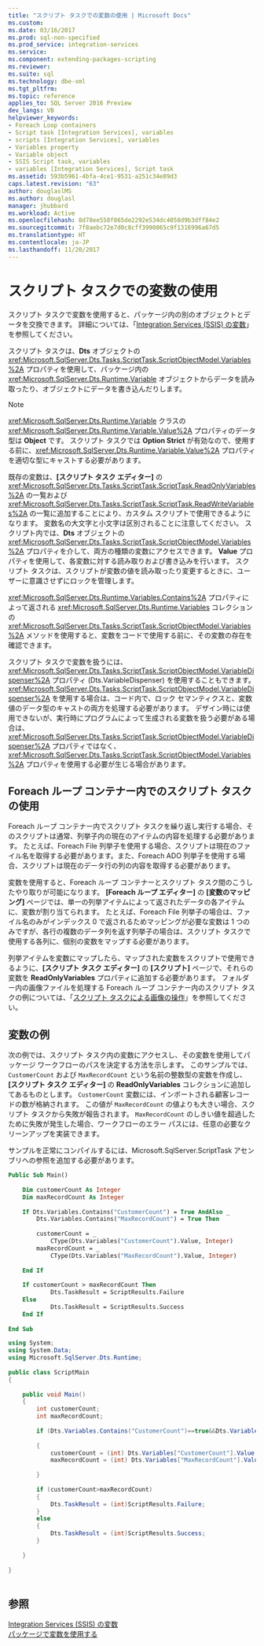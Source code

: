 ```yaml
---
title: "スクリプト タスクでの変数の使用 | Microsoft Docs"
ms.custom: 
ms.date: 03/16/2017
ms.prod: sql-non-specified
ms.prod_service: integration-services
ms.service: 
ms.component: extending-packages-scripting
ms.reviewer: 
ms.suite: sql
ms.technology: dbe-xml
ms.tgt_pltfrm: 
ms.topic: reference
applies_to: SQL Server 2016 Preview
dev_langs: VB
helpviewer_keywords:
- Foreach Loop containers
- Script task [Integration Services], variables
- scripts [Integration Services], variables
- Variables property
- Variable object
- SSIS Script task, variables
- variables [Integration Services], Script task
ms.assetid: 593b5961-4bfa-4ce1-9531-a251c34e89d3
caps.latest.revision: "63"
author: douglaslMS
ms.author: douglasl
manager: jhubbard
ms.workload: Active
ms.openlocfilehash: 8d78ee558f865de2292e534dc4058d9b3dff84e2
ms.sourcegitcommit: 7f8aebc72e7d0c8cff3990865c9f1316996a67d5
ms.translationtype: HT
ms.contentlocale: ja-JP
ms.lasthandoff: 11/20/2017
---
```

# <a name="using-variables-in-the-script-task"></a>スクリプト タスクでの変数の使用
  スクリプト タスクで変数を使用すると、パッケージ内の別のオブジェクトとデータを交換できます。 詳細については、「[Integration Services (SSIS) の変数](../../../integration-services/integration-services-ssis-variables.md)」を参照してください。  
  
 スクリプト タスクは、**Dts** オブジェクトの <xref:Microsoft.SqlServer.Dts.Tasks.ScriptTask.ScriptObjectModel.Variables%2A> プロパティを使用して、パッケージ内の <xref:Microsoft.SqlServer.Dts.Runtime.Variable> オブジェクトからデータを読み取ったり、オブジェクトにデータを書き込んだりします。  
  
> [!NOTE]  
>  <xref:Microsoft.SqlServer.Dts.Runtime.Variable> クラスの <xref:Microsoft.SqlServer.Dts.Runtime.Variable.Value%2A> プロパティのデータ型は **Object** です。 スクリプト タスクでは **Option Strict** が有効なので、使用する前に、<xref:Microsoft.SqlServer.Dts.Runtime.Variable.Value%2A> プロパティを適切な型にキャストする必要があります。  
  
 既存の変数は、**[スクリプト タスク エディター]** の <xref:Microsoft.SqlServer.Dts.Tasks.ScriptTask.ScriptTask.ReadOnlyVariables%2A> の一覧および <xref:Microsoft.SqlServer.Dts.Tasks.ScriptTask.ScriptTask.ReadWriteVariables%2A> の一覧に追加することにより、カスタム スクリプトで使用できるようになります。 変数名の大文字と小文字は区別されることに注意してください。 スクリプト内では、**Dts** オブジェクトの <xref:Microsoft.SqlServer.Dts.Tasks.ScriptTask.ScriptObjectModel.Variables%2A> プロパティを介して、両方の種類の変数にアクセスできます。 **Value** プロパティを使用して、各変数に対する読み取りおよび書き込みを行います。 スクリプト タスクは、スクリプトが変数の値を読み取ったり変更するときに、ユーザーに意識させずにロックを管理します。  
  
 <xref:Microsoft.SqlServer.Dts.Runtime.Variables.Contains%2A> プロパティによって返される <xref:Microsoft.SqlServer.Dts.Runtime.Variables> コレクションの <xref:Microsoft.SqlServer.Dts.Tasks.ScriptTask.ScriptObjectModel.Variables%2A> メソッドを使用すると、変数をコードで使用する前に、その変数の存在を確認できます。  
  
 スクリプト タスクで変数を扱うには、<xref:Microsoft.SqlServer.Dts.Tasks.ScriptTask.ScriptObjectModel.VariableDispenser%2A> プロパティ (Dts.VariableDispenser) を使用することもできます。 <xref:Microsoft.SqlServer.Dts.Tasks.ScriptTask.ScriptObjectModel.VariableDispenser%2A> を使用する場合は、コード内で、ロック セマンティクスと、変数値のデータ型のキャストの両方を処理する必要があります。 デザイン時には使用できないが、実行時にプログラムによって生成される変数を扱う必要がある場合は、<xref:Microsoft.SqlServer.Dts.Tasks.ScriptTask.ScriptObjectModel.VariableDispenser%2A> プロパティではなく、<xref:Microsoft.SqlServer.Dts.Tasks.ScriptTask.ScriptObjectModel.Variables%2A> プロパティを使用する必要が生じる場合があります。  
  
## <a name="using-the-script-task-within-a-foreach-loop-container"></a>Foreach ループ コンテナー内でのスクリプト タスクの使用  
 Foreach ループ コンテナー内でスクリプト タスクを繰り返し実行する場合、そのスクリプトは通常、列挙子内の現在のアイテムの内容を処理する必要があります。 たとえば、Foreach File 列挙子を使用する場合、スクリプトは現在のファイル名を取得する必要があります。また、Foreach ADO 列挙子を使用する場合、スクリプトは現在のデータ行の列の内容を取得する必要があります。  
  
 変数を使用すると、Foreach ループ コンテナーとスクリプト タスク間のこうしたやり取りが可能になります。 **[Foreach ループ エディター]** の **[変数のマッピング]** ページでは、単一の列挙アイテムによって返されたデータの各アイテムに、変数が割り当てられます。 たとえば、Foreach File 列挙子の場合は、ファイル名のみがインデックス 0 で返されるためマッピングが必要な変数は 1 つのみですが、各行の複数のデータ列を返す列挙子の場合は、スクリプト タスクで使用する各列に、個別の変数をマップする必要があります。  
  
 列挙アイテムを変数にマップしたら、マップされた変数をスクリプトで使用できるように、**[スクリプト タスク エディター]** の **[スクリプト]** ページで、それらの変数を **ReadOnlyVariables** プロパティに追加する必要があります。 フォルダー内の画像ファイルを処理する Foreach ループ コンテナー内のスクリプト タスクの例については、「[スクリプト タスクによる画像の操作](../../../integration-services/extending-packages-scripting-task-examples/working-with-images-with-the-script-task.md)」を参照してください。  
  
## <a name="variables-example"></a>変数の例  
 次の例では、スクリプト タスク内の変数にアクセスし、その変数を使用してパッケージ ワークフローのパスを決定する方法を示します。 このサンプルでは、`CustomerCount` および `MaxRecordCount` という名前の整数型の変数を作成し、**[スクリプト タスク エディター]** の **ReadOnlyVariables** コレクションに追加してあるものとします。 `CustomerCount` 変数には、インポートされる顧客レコードの数が格納されます。 この値が `MaxRecordCount` の値よりも大きい場合、スクリプト タスクから失敗が報告されます。 `MaxRecordCount` のしきい値を超過したために失敗が発生した場合、ワークフローのエラー パスには、任意の必要なクリーンアップを実装できます。  
  
 サンプルを正常にコンパイルするには、Microsoft.SqlServer.ScriptTask アセンブリへの参照を追加する必要があります。  
  
```vb  
Public Sub Main()  
  
    Dim customerCount As Integer  
    Dim maxRecordCount As Integer  
  
    If Dts.Variables.Contains("CustomerCount") = True AndAlso _  
        Dts.Variables.Contains("MaxRecordCount") = True Then  
  
        customerCount = _  
            CType(Dts.Variables("CustomerCount").Value, Integer)  
        maxRecordCount = _  
            CType(Dts.Variables("MaxRecordCount").Value, Integer)  
  
    End If  
  
    If customerCount > maxRecordCount Then  
            Dts.TaskResult = ScriptResults.Failure  
    Else  
            Dts.TaskResult = ScriptResults.Success  
    End If  
  
End Sub  
```  
  
```csharp  
using System;  
using System.Data;  
using Microsoft.SqlServer.Dts.Runtime;  
  
public class ScriptMain  
{  
  
    public void Main()  
    {  
        int customerCount;  
        int maxRecordCount;  
  
        if (Dts.Variables.Contains("CustomerCount")==true&&Dts.Variables.Contains("MaxRecordCount")==true)  
  
        {  
            customerCount = (int) Dts.Variables["CustomerCount"].Value;  
            maxRecordCount = (int) Dts.Variables["MaxRecordCount"].Value;  
  
        }  
  
        if (customerCount>maxRecordCount)  
        {  
            Dts.TaskResult = (int)ScriptResults.Failure;  
        }  
        else  
        {  
            Dts.TaskResult = (int)ScriptResults.Success;  
        }  
  
    }  
  
}  
  
```  
  
## <a name="see-also"></a>参照  
 [Integration Services &#40;SSIS&#41; の変数](../../../integration-services/integration-services-ssis-variables.md)   
 [パッケージで変数を使用する](http://msdn.microsoft.com/library/7742e92d-46c5-4cc4-b9a3-45b688ddb787)  
  
  
